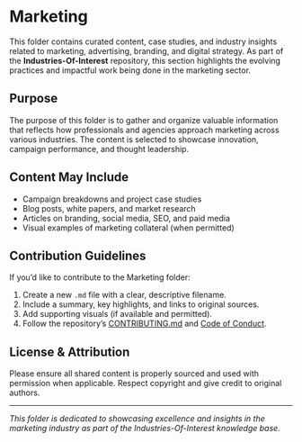 # Marketing

This folder contains curated content, case studies, and industry insights related to marketing, advertising, branding, and digital strategy. As part of the **Industries-Of-Interest** repository, this section highlights the evolving practices and impactful work being done in the marketing sector.

## Purpose

The purpose of this folder is to gather and organize valuable information that reflects how professionals and agencies approach marketing across various industries. The content is selected to showcase innovation, campaign performance, and thought leadership.

## Content May Include

- Campaign breakdowns and project case studies
- Blog posts, white papers, and market research
- Articles on branding, social media, SEO, and paid media
- Visual examples of marketing collateral (when permitted)


## Contribution Guidelines

If you’d like to contribute to the Marketing folder:
1. Create a new `.md` file with a clear, descriptive filename.
2. Include a summary, key highlights, and links to original sources.
3. Add supporting visuals (if available and permitted).
4. Follow the repository’s [CONTRIBUTING.md](../CONTRIBUTING.md) and [Code of Conduct](../CODE_OF_CONDUCT.md).

## License & Attribution

Please ensure all shared content is properly sourced and used with permission when applicable. Respect copyright and give credit to original authors.

---

*This folder is dedicated to showcasing excellence and insights in the marketing industry as part of the Industries-Of-Interest knowledge base.*
